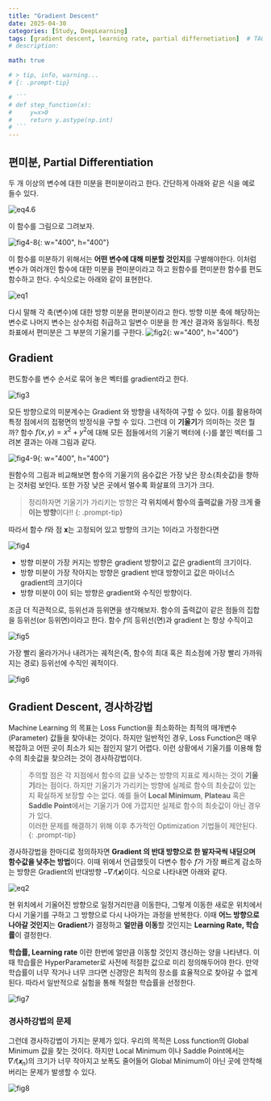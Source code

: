 ```yaml
---
title: "Gradient Descent"
date: 2025-04-30 
categories: [Study, DeepLearning]
tags: [gradient descent, learning rate, partial differnetiation]  # TAG names should always be lowercase
# description: 

math: true

# > tip, info, warning...
# {: .prompt-tip}

# ```
# def step_function(x):
#     y=x>0
#     return y.astype(np.int)
# ```
---
```


## 편미분, Partial Differentiation
두 개 이상의 변수에 대한 미분을 편미분이라고 한다. 간단하게 아래와 같은 식을 예로 들수 있다.

![eq4.6](/assets/img/gradient_descent/eq4.6.png)

이 함수를 그림으로 그려보자.

![fig4-8](/assets/img/gradient_descent/fig4-8.png){: w="400", h="400"}

이 함수를 미분하기 위해서는 **어떤 변수에 대해 미분할 것인지**를 구별해야한다. 이처럼 변수가 여러개인 함수에 대한 미분을 편미분이라고 하고 원함수를 편미분한 함수를 편도함수하고 한다. 수식으로는 아래와 같이 표현한다. 

![eq1](/assets/img/gradient_descent/eq1.png)


다시 말해 각 축(변수)에 대한 방향 미분을 편미분이라고 한다. 방향 미분 축에 해당하는 변수로 나머지 변수는 상수처럼 취급하고 일변수 미분을 한 계산 결과와 동일하다. 특정 좌표에서 편미분은 그 부분의 기울기를 구한다. 
![fig2](/assets/img/gradient_descent/fig2.png){: w="400", h="400"}

## Gradient 
편도함수를 변수 순서로 묶어 놓은 벡터를 gradient라고 한다.

![fig3](/assets/img/gradient_descent/fig3.png)

모든 방향으로의 미분계수는 Gradient 와 방향을 내적하여 구할 수 있다. 이를 활용하여 특정 점에서의 접평면의 방정식을 구할 수 있다. 그런데 이 **기울기**가 의미하는 것은 뭘까? 함수 $f(x,y)=x^2+y^2$에 대해 모든 점들에서의 기울기 벡터에 (-)를 붙인 벡터를 그려본 결과는 아래 그림과 같다. 

![fig4-9](/assets/img/gradient_descent/fig4-9.png){: w="400", h="400"}

원함수의 그림과 비교해보면 함수의 기울기의 음수값은 가장 낮은 장소(최솟값)을 향하는 것처럼 보인다. 또한 가장 낮은 곳에서 멀수록 화살표의 크기가 크다. 

> 정리하자면 기울기가 가리키는 방향은 **각 위치에서 함수의 출력값을 가장 크게 줄이는 방향**이다!!
{: .prompt-tip}

따라서 함수 𝑓와 점 𝐱는 고정되어 있고 방향의 크기는 1이라고 가정한다면

![fig4](/assets/img/gradient_descent/fig4.png)

* 방향 미분이 가장 커지는 방향은 gradient 방향이고 값은 gradient의 크기이다.
* 방향 미분이 가장 작아지는 방향은 gradient 반대 방향이고 값은 마이너스 gradient의 크기이다
* 방향 미분이 0이 되는 방향은 gradient와 수직인 방향이다.

조금 더 직관적으로, 등위선과 등위면을 생각해보자. 함수의 출력값이 같은 점들의 집합을 등위선(or 등위면)이라고 한다. 함수 $f$의 등위선(면)과 gradient 는 항상 수직이고 

![fig5](/assets/img/gradient_descent/fig5.png)

가장 빨리 올라가거나 내려가는 궤적은(즉, 함수의 최대 혹은 최소점에 가장 빨리 가까워지는 경로) 등위선에 수직인 궤적이다. 

![fig6](/assets/img/gradient_descent/fig6.png)


## Gradient Descent, 경사하강법
Machine Learning 의 목표는 Loss Function을 최소화하는 최적의 매개변수(Parameter) 값들을 찾아내는 것이다. 하지만 일반적인 경우, Loss Function은 매우 복잡하고 어떤 곳이 최소가 되는 점인지 알기 어렵다. 이런 상황에서 기울기를 이용해 함수의 최솟값을 찾으려는 것이 경사하강법이다. 

> 주의할 점은 각 지점에서 함수의 값을 낮추는 방향의 지표로 제시하는 것이 **기울기**라는 점이다. 하지만 기울기가 가리키는 방향에 실제로 함수의 최솟값이 있는지 확실하게 보장할 수는 없다. 예를 들어 **Local Minimum**, **Plateau** 혹은 **Saddle Point**에서는 기울기가 0에 가깝지만 실제로 함수의 최솟값이 아닌 경우가 있다.\
> 이러한 문제를 해결하기 위해 이후 추가적인 Optimization 기법들이 제안된다.
{: .prompt-tip}

경사하강법을 한마디로 정의하자면 **Gradient 의 반대 방향으로 한 발자국씩 내딛으며 함수값을 낮추는 방법**이다. 이때 위에서 언급했듯이 다변수 함수 $f$가 가장 빠르게 감소하는 방향은 Gradient의 반대방향  $−𝛻𝑓(𝐱)$이다. 식으로 나타내면 아래와 같다. 

![eq2](/assets/img/gradient_descent/eq2.png)

현 위치에서 기울어진 방향으로 일정거리만큼 이동한다, 그렇게 이동한 새로운 위치에서 다시 기울기를 구하고 그 방향으로 다시 나아가는 과정을 반복한다. 이때 **어느 방향으로 나아갈 것인지**는 **Gradient**가 결정하고 **얼만큼 이동**할 것인지는 **Learning Rate, 학습률**이 결정한다. 

**학습률, Learning rate** 이란 한번에 얼만큼 이동할 것인지 갱신하는 양을 나타낸다. 이때 학습률은 HyperParameter로 사전에 적절한 값으로 미리 정의해두어야 한다. 만약 학습률이 너무 작거나 너무 크다면 신경망은 최적의 장소를 효율적으로 찾아갈 수 없게 된다. 따라서 일반적으로 실험을 통해 적절한 학습률을 선정한다.

![fig7](/assets/img/gradient_descent/fig7.png)

### 경사하강법의 문제
그런데 경사하강법이 가지는 문제가 있다. 우리의 목적은 Loss function의 Global Minimum 값을 찾는 것이다. 하지만 Local Minimum 이나 Saddle Point에서는 $𝛻𝑓(𝐱_n)$의 크기가 너무 작아지고 보폭도 줄어들어 Global Minimum이 아닌 곳에 안착해버리는 문제가 발생할 수 있다. 

![fig8](/assets/img/gradient_descent/fig8.png)

